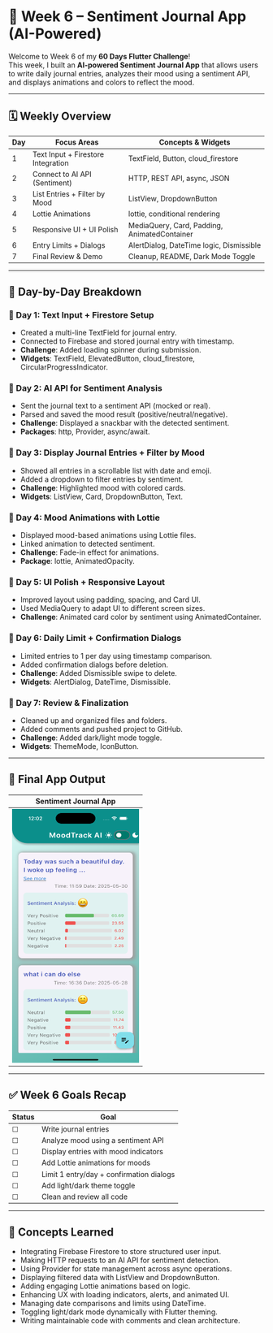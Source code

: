 # 📝 Week 6 – Sentiment Journal App (AI-Powered)

Welcome to Week 6 of my **60 Days Flutter Challenge**!  
This week, I built an **AI-powered Sentiment Journal App** that allows users to write daily journal entries, analyzes their mood using a sentiment API, and displays animations and colors to reflect the mood.

---

## 🗓️ Weekly Overview

| Day | Focus Areas                       | Concepts & Widgets |
|-----|-----------------------------------|---------------------|
| 1   | Text Input + Firestore Integration | TextField, Button, cloud_firestore |
| 2   | Connect to AI API (Sentiment)     | HTTP, REST API, async, JSON |
| 3   | List Entries + Filter by Mood     | ListView, DropdownButton |
| 4   | Lottie Animations                 | lottie, conditional rendering |
| 5   | Responsive UI + UI Polish         | MediaQuery, Card, Padding, AnimatedContainer |
| 6   | Entry Limits + Dialogs            | AlertDialog, DateTime logic, Dismissible |
| 7   | Final Review & Demo               | Cleanup, README, Dark Mode Toggle |

---

## 🧠 Day-by-Day Breakdown

### 📌 Day 1: Text Input + Firestore Setup
- Created a multi-line TextField for journal entry.
- Connected to Firebase and stored journal entry with timestamp.
- **Challenge**: Added loading spinner during submission.
- **Widgets**: TextField, ElevatedButton, cloud_firestore, CircularProgressIndicator.

### 📌 Day 2: AI API for Sentiment Analysis
- Sent the journal text to a sentiment API (mocked or real).
- Parsed and saved the mood result (positive/neutral/negative).
- **Challenge**: Displayed a snackbar with the detected sentiment.
- **Packages**: http, Provider, async/await.

### 📌 Day 3: Display Journal Entries + Filter by Mood
- Showed all entries in a scrollable list with date and emoji.
- Added a dropdown to filter entries by sentiment.
- **Challenge**: Highlighted mood with colored cards.
- **Widgets**: ListView, Card, DropdownButton, Text.

### 📌 Day 4: Mood Animations with Lottie
- Displayed mood-based animations using Lottie files.
- Linked animation to detected sentiment.
- **Challenge**: Fade-in effect for animations.
- **Package**: lottie, AnimatedOpacity.

### 📌 Day 5: UI Polish + Responsive Layout
- Improved layout using padding, spacing, and Card UI.
- Used MediaQuery to adapt UI to different screen sizes.
- **Challenge**: Animated card color by sentiment using AnimatedContainer.

### 📌 Day 6: Daily Limit + Confirmation Dialogs
- Limited entries to 1 per day using timestamp comparison.
- Added confirmation dialogs before deletion.
- **Challenge**: Added Dismissible swipe to delete.
- **Widgets**: AlertDialog, DateTime, Dismissible.

### 📌 Day 7: Review & Finalization
- Cleaned up and organized files and folders.
- Added comments and pushed project to GitHub.
- **Challenge**: Added dark/light mode toggle.
- **Widgets**: ThemeMode, IconButton.

---

## 📸 Final App Output

| Sentiment Journal App |
|------------------------|
| <img src="../../Outputs/Week 6.png" width="250" height="500" /> |

---

## ✅ Week 6 Goals Recap

| Status | Goal                                      |
|--------|--------------------------------------------|
| ☐     | Write journal entries                     |
| ☐     | Analyze mood using a sentiment API        |
| ☐     | Display entries with mood indicators      |
| ☐     | Add Lottie animations for moods           |
| ☐     | Limit 1 entry/day + confirmation dialogs  |
| ☐     | Add light/dark theme toggle               |
| ☐     | Clean and review all code          |

---

## 🧩 Concepts Learned

- Integrating Firebase Firestore to store structured user input.
- Making HTTP requests to an AI API for sentiment detection.
- Using Provider for state management across async operations.
- Displaying filtered data with ListView and DropdownButton.
- Adding engaging Lottie animations based on logic.
- Enhancing UX with loading indicators, alerts, and animated UI.
- Managing date comparisons and limits using DateTime.
- Toggling light/dark mode dynamically with Flutter theming.
- Writing maintainable code with comments and clean architecture.


